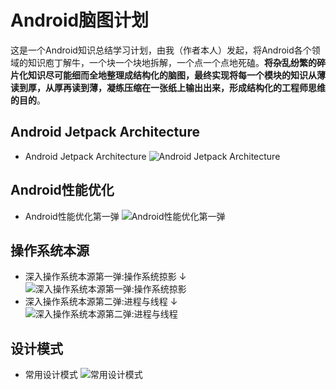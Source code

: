 # Android脑图计划
这是一个Android知识总结学习计划，由我（作者本人）发起，将Android各个领域的知识庖丁解牛，一个块一个块地拆解，一个点一个点地死磕。**将杂乱纷繁的碎片化知识尽可能细而全地整理成结构化的脑图，最终实现将每一个模块的知识从薄读到厚，从厚再读到薄，凝练压缩在一张纸上输出出来，形成结构化的工程师思维的目的**。

## Android Jetpack Architecture

- Android Jetpack Architecture
![Android Jetpack Architecture](https://s2.ax1x.com/2019/03/29/ABnC9A.png)

## Android性能优化

- Android性能优化第一弹
![Android性能优化第一弹](https://s2.ax1x.com/2019/03/29/ABK1TU.png)

## 操作系统本源

- 深入操作系统本源第一弹:操作系统掠影 ↓
![深入操作系统本源第一弹:操作系统掠影](https://s2.ax1x.com/2019/04/01/ArjdsA.png)
- 深入操作系统本源第二弹:进程与线程 ↓
![深入操作系统本源第二弹:进程与线程](https://ws4.sinaimg.cn/large/006tNc79ly1g24tcyxnw6j31ax0u04jm.jpg)

## 设计模式

- 常用设计模式
![常用设计模式](https://p.ipic.vip/5gz68z.png)